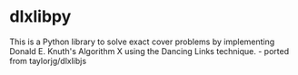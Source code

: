 # dlxlibpy
This is a Python library to solve exact cover problems by implementing Donald E. Knuth's Algorithm X using the Dancing Links technique. - ported from taylorjg/dlxlibjs
